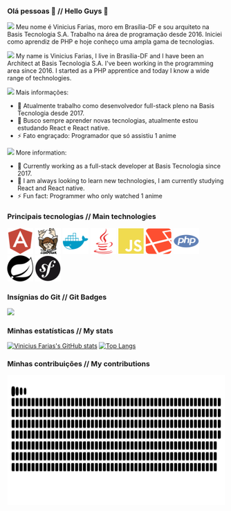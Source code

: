 ### Olá pessoas 👋 // Hello Guys 👋

<p>
<img src="https://cdn.countryflags.com/thumbs/brazil/flag-round-250.png" width="20">
Meu nome é Vinicius Farias, moro em Brasília-DF e sou arquiteto na Basis Tecnologia S.A. Trabalho na área de programação
desde 2016. Iniciei como aprendiz de PHP e hoje conheço uma ampla gama de tecnologias.
</p>


<p>
<img src="https://www.thinkenglish.com.br/wp-content/uploads/2020/07/usa-flag-icon.png" width="20">
My name is Vinicius Farias, I live in Brasília-DF and I have been an Architect at Basis Tecnologia S.A. I've been working in the programming area since 2016. I started as a PHP apprentice and today I know a wide range of technologies.
</p>

<p>
<img src="https://cdn.countryflags.com/thumbs/brazil/flag-round-250.png" width="20">
Mais informações:

- 🔭 Atualmente trabalho como desenvolvedor full-stack pleno na Basis Tecnologia desde 2017.
- 🌱 Busco sempre aprender novas tecnologias, atualmente estou estudando React e React native.
- ⚡ Fato engraçado: Programador que só assistiu 1 anime
</p>

<p>
<img src="https://www.thinkenglish.com.br/wp-content/uploads/2020/07/usa-flag-icon.png" width="20">
More information:

- 🔭 Currently working as a full-stack developer at Basis Tecnologia since 2017.
- 🌱 I am always looking to learn new technologies, I am currently studying React and React native.
- ⚡ Fun fact: Programmer who only watched 1 anime
</p>

### Principais tecnologias // Main technologies

<span><img src="https://github.com/devicons/devicon/blob/master/icons/angularjs/angularjs-plain.svg" height="60px"></span>
<span><img src="https://github.com/devicons/devicon/blob/master/icons/composer/composer-original.svg" height="60px"></span>
<span><img src="https://github.com/devicons/devicon/blob/master/icons/docker/docker-plain.svg" height="60px"></span>
<span><img src="https://github.com/devicons/devicon/blob/master/icons/java/java-plain.svg" height="60px"></span>
<span><img src="https://github.com/devicons/devicon/blob/master/icons/javascript/javascript-plain.svg" height="60px"></span>
<span><img src="https://github.com/devicons/devicon/blob/master/icons/laravel/laravel-plain.svg" height="60px"></span>
<span><img src="https://github.com/devicons/devicon/blob/master/icons/php/php-plain.svg" height="60px"></span>
<span><img src="https://github.com/devicons/devicon/blob/master/icons/spring/spring-plain.svg" height="60px"></span>
<span><img src="https://github.com/devicons/devicon/blob/master/icons/symfony/symfony-original.svg" height="60px"></span>

### Insígnias do Git // Git Badges

<span><img src="https://github.githubassets.com/images/modules/profile/badge--acv-64.png" height="60px"></span>

### Minhas estatísticas // My stats

[![Vinicius Farias's GitHub stats](https://github-readme-stats.vercel.app/api?username=imfarias&theme=radical)](https://github.com/anuraghazra/github-readme-stats)
[![Top Langs](https://github-readme-stats.vercel.app/api/top-langs/?username=imfarias&layout=compact&theme=radical)](https://github.com/anuraghazra/github-readme-stats)

### Minhas contribuições // My contributions

<span><img src="https://raw.githubusercontent.com/imfarias/imfarias/output/github-contribution-grid-snake.svg" height="300px"></span>

